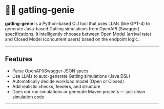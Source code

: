 # 🧞‍♂️ gatling-genie

**gatling-genie** is a Python-based CLI tool that uses LLMs (like GPT-4) to generate Java-based Gatling simulations from OpenAPI (Swagger) specifications. It intelligently chooses between Open Model (arrival rate) and Closed Model (concurrent users) based on the endpoint logic.

---

## Features

- Parse OpenAPI/Swagger JSON specs
- Use LLMs to auto-generate Gatling simulations (Java DSL)
- Automatically decide workload model (Open or Closed)
- Add realistic checks, feeders, and structure
- Does *not* run simulations or generate Maven projects — just clean simulation code

---
